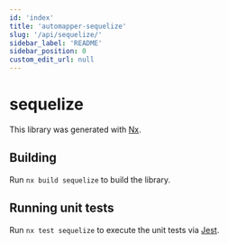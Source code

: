 ```yaml
---
id: 'index'
title: 'automapper-sequelize'
slug: '/api/sequelize/'
sidebar_label: 'README'
sidebar_position: 0
custom_edit_url: null
---
```


# sequelize

This library was generated with [Nx](https://nx.dev).

## Building

Run `nx build sequelize` to build the library.

## Running unit tests

Run `nx test sequelize` to execute the unit tests via [Jest](https://jestjs.io).
